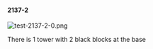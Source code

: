 #### 2137-2
![test-2137-2-0.png](https://github.com/lil-lab/nlvr/raw/master/nlvr/test/images/0/test-2137-2-0.png "test-2137-2-0.png")

There is 1 tower with 2 black blocks at the base
